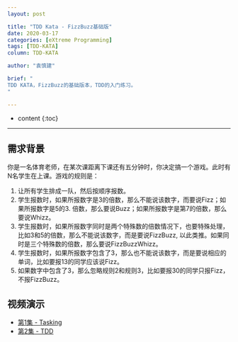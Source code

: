 ```yaml
---
layout: post

title: "TDD Kata - FizzBuzz基础版"
date: 2020-03-17
categories: [eXtreme Programming]
tags: [TDD-KATA]
column: TDD-KATA

author: "袁慎建"

brief: "
TDD KATA，FizzBuzz的基础版本，TDD的入门练习。
"

---
```


* content
{:toc}

---

## 需求背景
你是一名体育老师，在某次课距离下课还有五分钟时，你决定搞一个游戏。此时有N名学生在上课。游戏的规则是：
1. 让所有学生排成一队，然后按顺序报数。
2. 学生报数时，如果所报数字是3的倍数，那么不能说该数字，而要说Fizz；如果所报数字是5的3. 倍数，那么要说Buzz；如果所报数字是第7的倍数，那么要说Whizz。
3. 学生报数时，如果所报数字同时是两个特殊数的倍数情况下，也要特殊处理，比如3和5的倍数，那么不能说该数字，而是要说FizzBuzz, 以此类推。如果同时是三个特殊数的倍数，那么要说FizzBuzzWhizz。
4. 学生报数时，如果所报数字包含了3，那么也不能说该数字，而是要说相应的单词，比如要报13的同学应该说Fizz。
5. 如果数字中包含了3，那么忽略规则2和规则3，比如要报30的同学只报Fizz，不报FizzBuzz。


## 视频演示
- [第1集 - Tasking](https://www.bilibili.com/video/BV1JK4y187KH/)
- [第2集 -  TDD](https://www.bilibili.com/video/BV1nV411d7H1/)


